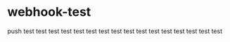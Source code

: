 webhook-test
============
push
test
test
test
test
test
test
test
test
test
test
test
test
test
test
test
test

